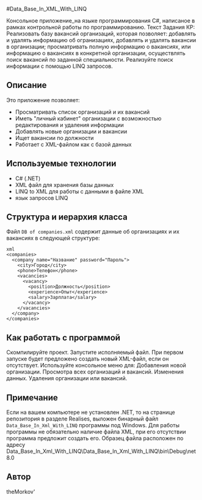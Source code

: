 ﻿#Data_Base_In_XML_With_LINQ

Консольное приложение_на языке программирования C#, написаное в рамках контрольной работы по программированию.
Текст Задания КР:
Реализовать базу вакансий организаций, которая позволяет: добавлять и удалять
информацию об огранизациях, добавлять и удалять вакансии в организации;
просматривать полную информацию о вакансиях, или информацию о вакансиях в
конкретной организации, осуществлять поиск вакансий по заданной специальности.
Реализуйте поиск информации с помощью LINQ запросов.

## Описание

Это приложение позволяет:

- Просматривать список организаций и их вакансий
- Иметь "личный кабинет" организации с возможностью редактирования и удаления информации
- Добавлять новые организации и вакансии
- Ищет вакансии по должности
- Работает с XML-файлом как c базой данных 

## Используемые технологии
- C# (.NET)
- XML файл для хранения базы данных
- LINQ to XML для работы с данными в файле XML
- язык запросов LINQ

## Структура и иерархия класса
Файл `DB of companies.xml` содержит данные об организациях и их вакансиях в следующей структуре:
```   
xml
<companies>
  <company name="Название" password="Пароль">
    <city>Город</city>
    <phone>Телефон</phone>
    <vacancies>
      <vacancy>
        <position>Должность</position>
        <experience>Опыт</experience>
        <salary>Зарплата</salary>
      </vacancy>
    </vacancies>
  </company>
</companies>
```
##  Как работать с программой
Скомпилируйте проект.
Запустите исполняемый файл.
При первом запуске будет предложено создать новый XML-файл, если он отсутствует.
Используйте консольное меню для:
Добавления новой организации.
Просмотра всех организаций и вакансий.
Изменения данных.
Удаления организации или вакансий.

## Примечание
Ecли на вашем компьютере не установлен .NET,
то на странице репозитория в разделе Realises,
выложен бинарный файл `Data_Base_In_Xml_With_LINQ` программы под Windows.
Для работы программы не обязательно наличие файла XML, при его отсутствии программа предложит создать его. Образец файла расположен по адресу Data_Base_In_Xml_With_LINQ\Data_Base_In_Xml_With_LINQ\bin\Debug\net8.0

## Автор
theMorkov'
